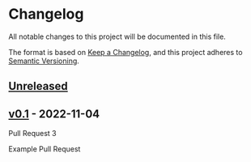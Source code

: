 # Changelog

All notable changes to this project will be documented in this file.

The format is based on [Keep a Changelog](https://keepachangelog.com/en/1.0.0/),
and this project adheres to [Semantic Versioning](https://semver.org/spec/v2.0.0.html).

## [Unreleased]

## [v0.1] - 2022-11-04

Pull Request 3

Example Pull Request

[Unreleased]: https://github.com/CuBoulder/action-sandbox/compare/v0.1...HEAD

[v0.1]: https://github.com/CuBoulder/action-sandbox/compare/1a1bf2e4cada694255199d590d05deeaf09a1e83...v0.1
